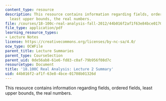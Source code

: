 ```yaml
---
content_type: resource
description: This resource contains information regarding fields, ordered fields,
  least upper bounds, the real numbers.
file: /courses/18-100c-real-analysis-fall-2012/44b016f2af1f63e84bce01708b01326d_MIT18_100CF12_l2sum.pdf
file_type: application/pdf
learning_resource_types:
- Lecture Notes
license: https://creativecommons.org/licenses/by-nc-sa/4.0/
ocw_type: OCWFile
parent_title: Lecture Summaries
parent_type: CourseSection
parent_uid: 0de56ab8-61e6-fd83-c0af-79b956f08d7c
resourcetype: Document
title: '18.100C Real Analysis: Lecture 2 Summary'
uid: 44b016f2-af1f-63e8-4bce-01708b01326d
---
```

This resource contains information regarding fields, ordered fields, least upper bounds, the real numbers.
